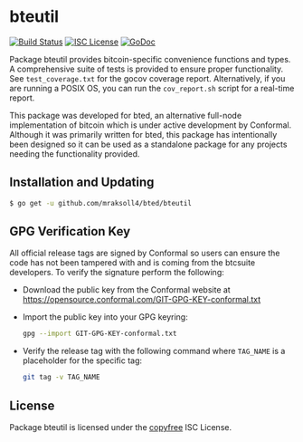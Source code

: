 bteutil
=======

[![Build Status](https://github.com/btcsuite/bted/bteutil/workflows/Build%20and%20Test/badge.svg)](https://github.com/btcsuite/bted/bteutil/actions)
[![ISC License](https://img.shields.io/badge/license-ISC-blue.svg)](http://copyfree.org)
[![GoDoc](https://img.shields.io/badge/godoc-reference-blue.svg)](https://godoc.org/github.com/btcsuite/bted/bteutil)

Package bteutil provides bitcoin-specific convenience functions and types.
A comprehensive suite of tests is provided to ensure proper functionality.  See
`test_coverage.txt` for the gocov coverage report.  Alternatively, if you are
running a POSIX OS, you can run the `cov_report.sh` script for a real-time
report.

This package was developed for bted, an alternative full-node implementation of
bitcoin which is under active development by Conformal.  Although it was
primarily written for bted, this package has intentionally been designed so it
can be used as a standalone package for any projects needing the functionality
provided.

## Installation and Updating

```bash
$ go get -u github.com/mraksoll4/bted/bteutil
```

## GPG Verification Key

All official release tags are signed by Conformal so users can ensure the code
has not been tampered with and is coming from the btcsuite developers.  To
verify the signature perform the following:

- Download the public key from the Conformal website at
  https://opensource.conformal.com/GIT-GPG-KEY-conformal.txt

- Import the public key into your GPG keyring:
  ```bash
  gpg --import GIT-GPG-KEY-conformal.txt
  ```

- Verify the release tag with the following command where `TAG_NAME` is a
  placeholder for the specific tag:
  ```bash
  git tag -v TAG_NAME
  ```

## License

Package bteutil is licensed under the [copyfree](http://copyfree.org) ISC
License.
